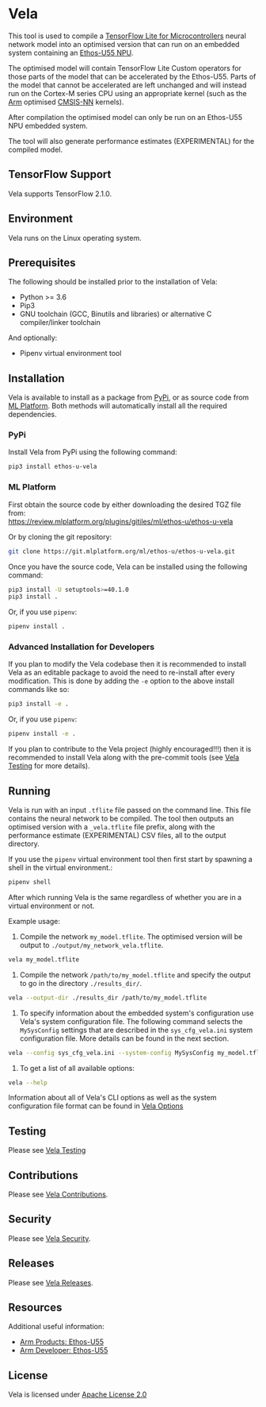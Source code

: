 # Vela

This tool is used to compile a
[TensorFlow Lite for Microcontrollers](https://www.tensorflow.org/lite/microcontrollers)
neural network model into an optimised version that can run on an embedded
system containing an
[Ethos-U55 NPU](https://www.arm.com/products/silicon-ip-cpu/ethos/ethos-u55).

The optimised model will contain TensorFlow Lite Custom operators for those
parts of the model that can be accelerated by the Ethos-U55.  Parts of the model
that cannot be accelerated are left unchanged and will instead run on the
Cortex-M series CPU using an appropriate kernel (such as the
[Arm](https://www.arm.com) optimised
[CMSIS-NN](https://github.com/ARM-software/CMSIS_5/tree/develop/CMSIS/NN)
kernels).

After compilation the optimised model can only be run on an Ethos-U55 NPU
embedded system.

The tool will also generate performance estimates (EXPERIMENTAL) for the
compiled model.

## TensorFlow Support

Vela supports TensorFlow 2.1.0.

## Environment

Vela runs on the Linux operating system.

## Prerequisites

The following should be installed prior to the installation of Vela:

* Python >= 3.6
* Pip3
* GNU toolchain (GCC, Binutils and libraries) or alternative C compiler/linker
toolchain

And optionally:

* Pipenv virtual environment tool

## Installation

Vela is available to install as a package from
[PyPi](https://pypi.org/project/ethos-u-vela/), or as
source code from
[ML Platform](https://git.mlplatform.org/ml/ethos-u/ethos-u-vela.git/about/).
Both methods will automatically install all the required dependencies.

### PyPi

Install Vela from PyPi using the following command:

```bash
pip3 install ethos-u-vela
```

### ML Platform

First obtain the source code by either downloading the desired TGZ file from:  
<https://review.mlplatform.org/plugins/gitiles/ml/ethos-u/ethos-u-vela>

Or by cloning the git repository:

```bash
git clone https://git.mlplatform.org/ml/ethos-u/ethos-u-vela.git
```

Once you have the source code, Vela can be installed using the following
command:

```bash
pip3 install -U setuptools>=40.1.0
pip3 install .
```

Or, if you use `pipenv`:

```bash
pipenv install .
```

### Advanced Installation for Developers

If you plan to modify the Vela codebase then it is recommended to install Vela
as an editable package to avoid the need to re-install after every modification.
This is done by adding the `-e` option to the above install commands like so:

```bash
pip3 install -e .
```

Or, if you use `pipenv`:

```bash
pipenv install -e .
```

If you plan to contribute to the Vela project (highly encouraged!!!) then it is
recommended to install Vela along with the pre-commit tools (see
[Vela Testing](TESTING.md) for more details).

## Running

Vela is run with an input `.tflite` file passed on the command line.  This file
contains the neural network to be compiled. The tool then outputs an optimised
version with a `_vela.tflite` file prefix, along with the performance estimate
(EXPERIMENTAL) CSV files, all to the output directory.

If you use the `pipenv` virtual environment tool then first start by spawning a
shell in the virtual environment.:

```bash
pipenv shell
```

After which running Vela is the same regardless of whether you are in a virtual
environment or not.

Example usage:

1) Compile the network `my_model.tflite`. The optimised version will be output
to `./output/my_network_vela.tflite`.

```bash
vela my_model.tflite
```

1) Compile the network `/path/to/my_model.tflite` and specify the output to go
in the directory `./results_dir/`.

```bash
vela --output-dir ./results_dir /path/to/my_model.tflite
```

1) To specify information about the embedded system's configuration use Vela's
system configuration file. The following command selects the `MySysConfig`
settings that are described in the `sys_cfg_vela.ini` system configuration file.
More details can be found in the next section.

```bash
vela --config sys_cfg_vela.ini --system-config MySysConfig my_model.tflite
```

1) To get a list of all available options:

```bash
vela --help
```

Information about all of Vela's CLI options as well as the system configuration
file format can be found in [Vela Options](OPTIONS.md)

## Testing

Please see [Vela Testing](TESTING.md)

## Contributions

Please see [Vela Contributions](CONTRIBUTIONS.md).

## Security

Please see [Vela Security](SECURITY.md).

## Releases

Please see [Vela Releases](RELEASES.md).

## Resources

Additional useful information:

* [Arm Products: Ethos-U55](https://www.arm.com/products/silicon-ip-cpu/ethos/ethos-u55)
* [Arm Developer: Ethos-U55](https://developer.arm.com/ip-products/processors/machine-learning/ethos-u55)

## License

Vela is licensed under [Apache License 2.0](LICENSE.txt)
